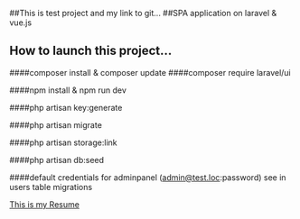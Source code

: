 ##This is test project and my link to git...
##SPA application on laravel & vue.js
## How to launch this project...
####composer install & composer update
####composer require laravel/ui

####npm install & npm run dev

####php artisan key:generate

####php artisan migrate

####php artisan storage:link

####php artisan db:seed


####default credentials for adminpanel (admin@test.loc:password) see in users table migrations

[This is my Resume](https://irkutsk.hh.ru/resume/7c92f21bff02d23b6b0039ed1f483774494a72)
